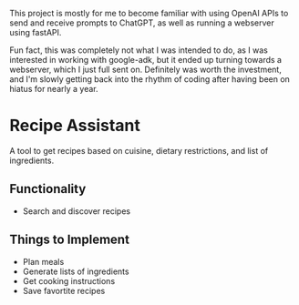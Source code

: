 This project is mostly for me to become familiar with using OpenAI APIs to send and receive prompts to ChatGPT, as well as running a webserver using fastAPI.

Fun fact, this was completely not what I was intended to do, as I was interested in working with google-adk, but it ended up turning towards a webserver, which I just full sent on. Definitely was worth the investment, and I'm slowly getting back into the rhythm of coding after having been on hiatus for nearly a year.

# Recipe Assistant

A tool to get recipes based on cuisine, dietary restrictions, and list of ingredients.

## Functionality
- Search and discover recipes

## Things to Implement
- Plan meals
- Generate lists of ingredients
- Get cooking instructions
- Save favortite recipes
